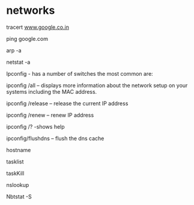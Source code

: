 # networks

tracert www.google.co.in

ping google.com

arp -a

netstat -a

Ipconfig - has a number of switches the most common are:

ipconfig /all – displays more information about the network setup on your systems including the MAC address.

ipconfig /release – release the current IP address

ipconfig /renew – renew IP address

ipconfig /? -shows help

ipconfig/flushdns – flush the dns cache

hostname

tasklist

taskKill

nslookup

Nbtstat -S
